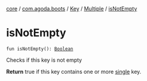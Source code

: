 [core](../../../index.md) / [com.agoda.boots](../../index.md) / [Key](../index.md) / [Multiple](index.md) / [isNotEmpty](./is-not-empty.md)

# isNotEmpty

`fun isNotEmpty(): `[`Boolean`](https://kotlinlang.org/api/latest/jvm/stdlib/kotlin/-boolean/index.html)

Checks if this key is not empty

**Return**
true if this key contains one or more [single](../-single/index.md) key.

